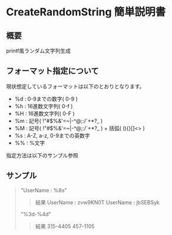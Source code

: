 # CreateRandomString 簡単説明書

## 概要

printf風ランダム文字列生成  

## フォーマット指定について

現状想定しているフォーマットは以下のとおりとなります。  

- %d : 0-9までの数字( 0-9 )
- %h : 16進数文字列( 0-f )
- %H : 16進数文字列( 0-F )
- %m : 記号( !"#$%&'=~|-^\@;:/\`+*?_ )
- %M : 記号( !"#$%&'=~|-^\@;:/\`+*?_ ) + 括弧( (){}[]<> )
- %s : A-Z, a-z, 0-9までの英数字
- %% : %文字
  
指定方法は以下のサンプル参照

## サンプル

> "UserName : %8s"
>> 結果
>> UserName : zvw9KN0T
>> UserName : jbSEBSyk
>
> "%3d-%4d"
>> 結果
>> 315-4405
>> 457-1105
